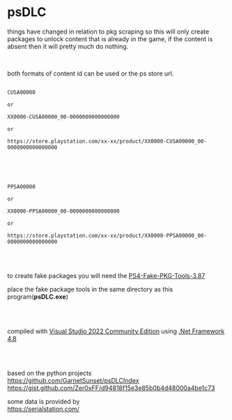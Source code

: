 # psDLC


things have changed in relation to pkg scraping so this will only create packages to unlock content that is already in the game, if the content is absent then it will pretty much do nothing.

<br>



both formats of content id can be used or the ps store url.
<br>

```

CUSA00000

or

XX0000-CUSA00000_00-0000000000000000

or

https://store.playstation.com/xx-xx/product/XX0000-CUSA00000_00-0000000000000000

```
<br>
<br>


```

PPSA00000

or

XX0000-PPSA00000_00-0000000000000000

or

https://store.playstation.com/xx-xx/product/XX0000-PPSA00000_00-0000000000000000

```

<br>
<br>

to create fake packages you will need the <a href=https://github.com/CyB1K/PS4-Fake-PKG-Tools-3.87>PS4-Fake-PKG-Tools-3.87</a>

place the fake package tools in the same directory as this program(<b>psDLC.exe</b>)

<br>
<br>

compiled with <a href=https://visualstudio.microsoft.com/vs/community/>Visual Studio 2022 Community Edition</a> using <a href=https://dotnet.microsoft.com/en-us/download/dotnet-framework/net48>.Net Framework 4.8</a>

<br>
<br>

based on the python projects<br>
 https://github.com/GarnetSunset/psDLCIndex
 <br>
 https://gist.github.com/Zer0xFF/d94818f15e3e85b0b4d48000a4be1c73
 
some data is provided by<br>
 https://serialstation.com/
 
 <br>
 

